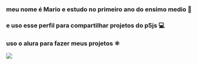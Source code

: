 ### meu nome é Mario e estudo no primeiro ano do ensimo medio 📘

### e uso esse perfil para compartilhar projetos do p5js 💻

### uso o alura para fazer meus projetos ⚛️

![](https://tenor.com/pt-BR/view/goku-zeno-omni-king-png-gif-15934537853407803175)
